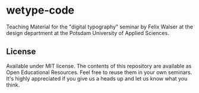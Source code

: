 # wetype-code
Teaching Material for the "digital typography" seminar by Felix Walser at the design department at the Potsdam University of Applied Sciences.

## License
Available under MIT license.
The contents of this repository are available as Open Educational Resources. Feel free to reuse them in your own seminars. It's highly appreciated if you give us a heads up and let us know what you think.
